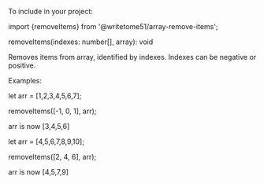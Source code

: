 To include in your project:

import {removeItems} from '@writetome51/array-remove-items';

removeItems(indexes: number[], array): void

Removes items from array, identified by indexes.  Indexes can be negative or positive.

Examples:

let arr = [1,2,3,4,5,6,7];

removeItems([-1, 0, 1], arr);

arr is now [3,4,5,6]


let arr = [4,5,6,7,8,9,10];

removeItems([2, 4, 6], arr);

arr is now [4,5,7,9]